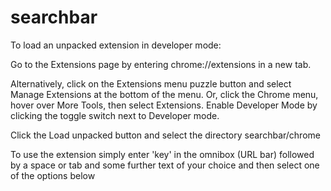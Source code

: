 # searchbar

To load an unpacked extension in developer mode:

Go to the Extensions page by entering chrome://extensions in a new tab.

Alternatively, click on the Extensions menu puzzle button and select Manage Extensions at the bottom of the menu.
Or, click the Chrome menu, hover over More Tools, then select Extensions.
Enable Developer Mode by clicking the toggle switch next to Developer mode.

Click the Load unpacked button and select the directory searchbar/chrome



To use the extension simply enter 'key' in the omnibox (URL bar) followed by a space or tab and some further text of your choice and then select one of the options below
